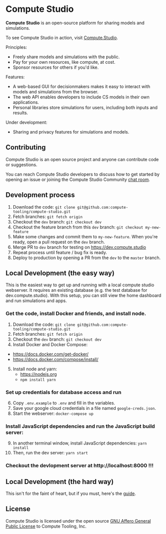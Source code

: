 # Compute Studio

**Compute Studio** is an open-source platform for sharing models and simulations.

To see Compute Studio in action, visit [Compute.Studio](https://Compute.Studio).

Principles:
- Freely share models and simulations with the public.
- Pay for your own resources, like compute, at cost.
- Sponsor resources for others if you'd like.

Features:
- A web-based GUI for decisionmakers makes it easy to interact with models and simulations from the browser.
- The web API enables developers to include CS models in their own applications.
- Personal libraries store simulations for users, including both inputs and results.

Under development:
- Sharing and privacy features for simulations and models.

## Contributing

Compute Studio is an open source project and anyone can contribute code or suggestions.

You can reach Compute Studio developers to discuss how to get started by opening an issue or joining the Compute Studio Community [chat room](https://riot.im/app/#/room/!WQWxPnwidsSToqkeLk:matrix.org).

## Development process

1. Download the code: `git clone git@github.com:compute-tooling/compute-studio.git`
1. Fetch branches: `git fetch origin`
1. Checkout the `dev` branch: `git checkout dev`
1. Checkout the feature branch from this `dev` branch: `git checkout my-new-feature`
1. Make some changes and commit them to `my-new-feature`. When you're ready, open a pull request on the `dev` branch.
1. Merge PR to `dev` branch for testing on https://dev.compute.studio
1. Repeat process until feature / bug fix is ready.
1. Deploy to production by opening a PR from the `dev` to the `master` branch.

## Local Development (the easy way)

This is the easiest way to get up and running with a local compute studio webserver. It requires an existing database (e.g. the test database for dev.compute.studio). With this setup, you can still view the home dashboard and run simulations and apps.

### Get the code, install Docker and friends, and install node.
1. Download the code: `git clone git@github.com:compute-tooling/compute-studio.git`
2. Fetch branches: `git fetch origin`
3. Checkout the `dev` branch: `git checkout dev`
4. Install Docker and Docker Compose:
  - https://docs.docker.com/get-docker/
  - https://docs.docker.com/compose/install/
5. Install node and yarn:
    - https://nodejs.org
    - `npm install yarn`

### Set up credentials for database access and run
6. Copy `.env.example` to `.env` and fill in the variables.
7. Save your google cloud credentials in a file named `google-creds.json`.
8. Start the webserver: `docker-compose up`

### Install JavaScript dependencies and run the JavaScript build server:
9. In another terminal window, install JavaScript dependencies: `yarn install`
10. Then, run the dev server: `yarn start`

### Checkout the devlopment server at http://localhost:8000 !!!

## Local Development (the hard way)

This isn't for the faint of heart, but if you must, here's the [guide](local-deployment.md).

## License

Compute Studio is licensed under the open source [GNU Affero General Public License](/License.txt) to Compute Tooling, Inc.
